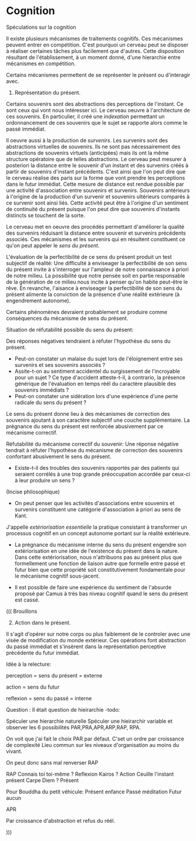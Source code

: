 # Cognition
Spéculations sur la cognition

  Il existe plusieurs mécanismes de traitements cognitifs. Ces mécanismes peuvent entrer en compétition. C'est pourquoi un cerveau peut se disposer à réaliser certaines tâches plus facilement que d'autres. Cette disposition résultant de l'établissement, à un moment donné, d'une hierarchie entre mécanismes en compétition.
  
  Certains mécanismes permettent de se représenter le présent ou d'interagir avec.
  1. Représentation du présent.
    
  Certains souvenirs sont des abstractions des perceptions de l'instant. Ce sont ceux qui vont nous intéresser ici. Le cerveau oeuvre à l'architecture de ces souvenirs. En particulier, il créé une *indexation* permettant un ordonnancement de ces souvenirs que le sujet se rapporte alors comme le passé immédiat.  

  Il oeuvre aussi à la production de *survenirs*. Les survenirs sont des abstractions virtuelles de souvenirs. Ils ne sont pas nécessairement des abstractions de souvenirs virtuels (anticipées) mais ils ont la même structure opératoire que de telles abstractions. Le cerveau peut mesurer à posteriori la distance entre le souvenir d'un instant et des survenirs créés à partir de souvenirs d'instant précédents. C'est ainsi que l'on peut dire que le cerveau réalise des paris sur la forme que vont prendre les perceptions dans le futur immédiat. 
  Cette mesure de distance est rendue possible par une activité d'association entre souvenirs et survenirs. Souvenirs antérieurs à l'origine de la production d'un survenir et souvenirs ultérieurs comparés à ce survenir sont ainsi liés. Cette activité peut être à l'origine d'un sentiment de continuité du présent puisque l'on peut dire que souvenirs d'instants distincts se touchent de la sorte. 
  
  Le cerveau met en oeuvre des procédés permettant d'améliorer la qualité des survenirs réduisant la distance entre souvenir et survenirs précédents associés. Ces mécanismes et les survenirs qui en résultent constituent ce qu'on peut appeler le *sens du présent*.
  
  L'évaluation de la perfectibilité de ce sens du présent produit un test subjectif de réalité:
  Une difficulté à enviseager la perfectibilité de son sens du présent invite à s'interroger sur l'ampleur de notre connaissance à priori de notre milieu. La possibilité que notre pensée soit en partie responsable de la génération de ce milieu nous incite à penser qu'on habite peut-être le rêve. En revanche, l'aisance à enviseager la perfectibilité de son sens du présent alimente la conviction de la présence d'une réalité extérieure (à engendrement autonome).
  
  Certains phénomènes devraient probablement se produire comme conséquences du mécanisme de sens du présent.
  
  Situation de réfutabilité possible du sens du présent:
  
  Des réponses négatives tendraient à réfuter l'hypothèse du sens du présent.
   - Peut-on constater un malaise du sujet lors de l'éloignement entre ses survenirs et ses souvenirs associés ? 
   - Assite-t-on au sentiment accidentel du surgissement de l'incroyable pour un sujet ? Ce type d'accident atteste-t-il, à contrario, la présence générique de l'évaluation en temps réél du caractère plausible des souvenirs immédiats ? 
   - Peut-on constater une sidération lors d'une expérience d'une perte radicale du sens du présent ?
  
  Le sens du présent donne lieu à des mécanismes de correction des souvenirs ajoutant à son caractère subjectif une couche supplémentaire. La prégnance du sens du présent est renforcée abusivement par ce mécanisme correctif. 
  
  Réfutabilité du mécanisme correctif du souvenir:
  Une réponse négative tendrait à réfuter l'hypothèse du mécanisme de correction des souvenirs confortant abusivement le sens du présent.
   - Existe-t-il des troubles des souvenirs rapportés par des patients qui seraient corrélés à une trop grande préoccupation accordée par ceux-ci à leur produire un sens ?
  
  (Incise philosophique)
  
   - On peut penser que les activités d'associations entre souvenirs et survenirs constituent une catégorie d'association à priori au sens de Kant.
  
  J'appelle *extériorisation essentielle* la pratique consistant à transformer un processus cognitif en un concept autonome portant sur la réalité extérieure.
  
   - La prégnance du mécanisme interne du sens du présent engendre son extériorisation en une idée de l'existence du présent dans la nature. Dans cette extériorisation, nous n'attribuons pas au présent plus que formellement une fonction de liaison autre que formelle entre passé et futur bien que cette propriété soit constitutivement fondamentale pour le mécanisme cognitif sous-jacent. 
  
   - Il est possible de faire une expérience du sentiment de l'absurde proposé par Camus à très bas niveau cognitif quand le sens du présent est cassé.

  ((( Brouillons
  
  2. Action dans le présent.
  
  Il s'agit d'opérer sur notre corps ou plus faiblement de le controler avec une visée de modification du monde extérieur. Ces opérations font abstraction du passé immédiat et s'insèrent dans la représentation perceptive précédente du futur immédiat.
  
Idée à la relecture:

perception = sens du présent = externe

action = sens du futur 

reflexion = sens du passé = interne

Question : Il était question de hieirarchie -todo:

Spéculer une hierarchie naturelle
Spéculer une hieirarchir variable et observer les 6 possibilités
PAR,PRA,APR,ARP,RAP, RPA.

On voit que j'ai fait le choix PAR par défaut. C'set un ordre par croissance de complexité Lieu commun sur les niveaux d'organisation au moins du vivant.

On peut donc sans mal renverser RAP

RAP
Connais toi toi-même ? Reflexion
Kairos ? Action
Ceuille l'instant présent Carpe Diem ? Présent



Pour Bouddha du petit véhicule:
Présent enfance Passé méditation Futur aucun
  
  APR
  
  Par croissance d'abstraction et refus du réél.

)))
